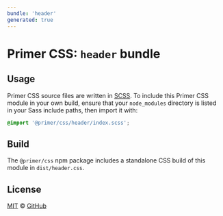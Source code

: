 ```yaml
---
bundle: 'header'
generated: true
---
```


# Primer CSS: `header` bundle

## Usage

Primer CSS source files are written in [SCSS]. To include this Primer CSS module in your own build, ensure that your `node_modules` directory is listed in your Sass include paths, then import it with:

```scss
@import '@primer/css/header/index.scss';
```

## Build

The `@primer/css` npm package includes a standalone CSS build of this module in `dist/header.css`.

## License

[MIT](https://github.com/primer/css/blob/main/LICENSE) &copy; [GitHub](https://github.com/)

[scss]: https://sass-lang.com/documentation/syntax#scss
